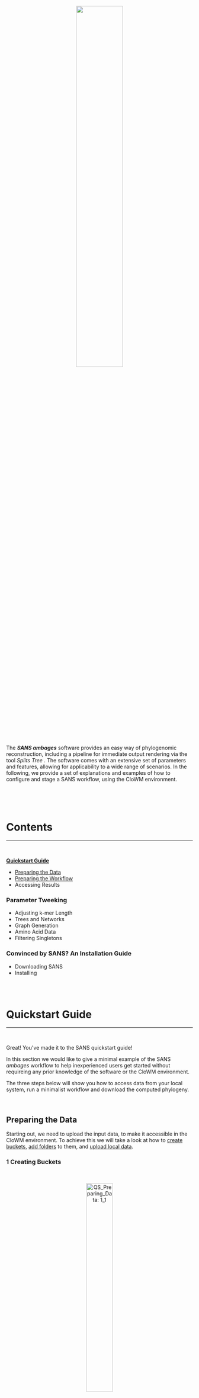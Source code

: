 
[comment]: <> (Author: Fabian Kolesch)
[comment]: <> (Format: 3 breaks between sections, 2 breaks between paragraphs) 
[comment]: <> (IMG max size: 62%; Slide text size: 38%)

<p align = center>
<img src="https://gitlab.ub.uni-bielefeld.de/api/v4/projects/1302/repository/files/docs%2Fresource%2Flogo.png/raw?ref=clowm-integration-extensions" width="50%">
</p>

<br>

The ***SANS ambages*** software provides an easy way of phylogenomic reconstruction, including a pipeline for immediate output rendering via 
the tool <i>Splits Tree </i>. 
The software comes with an extensive set of parameters and features, allowing for applicability to a wide range of scenarios.
In the following, we provide a set of explanations and examples of how to configure and stage a SANS workflow, using the CloWM environment. 

<br>
<br>
<br>

# Contents
***

<br>

[**Quickstart Guide**](#quickstart-guide)

- [Preparing the Data](#preparing-the-data)
- [Preparing the Workflow](#preparing-the-workflow)
- Accessing Results

### Parameter Tweeking

- Adjusting k-mer Length
- Trees and Networks
- Graph Generation
- Amino Acid Data
- Filtering Singletons

### Convinced by SANS? An Installation Guide 

- Downloading SANS
- Installing

<br>
<br>

# Quickstart Guide

***

<br>

Great! You've made it to the SANS quickstart guide!

In this section we would like to give a minimal example of the SANS *ambages* workflow to help inexperienced users get started without requireing any prior knowledge of the software or the CloWM environment. 

The three steps below will show you how to access data from your local system, run a minimalist workflow and download the computed phylogeny.

<br>

## Preparing the Data
Starting out, we need to upload the input data, to make it accessible in the CloWM environment.
To achieve this we will take a look at how to [create buckets](#1-creating-buckets), [add folders](#2-creating-folders) to them, and [upload local data](#uploading-local-data). 

### 1 Creating Buckets  

<br>
<p align="center">
<img alt="QS_Preparing_Data: 1_1" src="https://gitlab.ub.uni-bielefeld.de/api/v4/projects/1302/repository/files/docs%2Fresource%2Fquickstart%2F1_1.png/raw?ref=clowm-integration-extensions" width="38%">
</p>

<br>

<center>
<p style="width:62%">
Look for the to the `Files` tab at the top left of your browser and select `My Data Buckets`.
</p>
</center>
<br>
<br>

![QS_Preparing_Data: 1_2](https://gitlab.ub.uni-bielefeld.de/api/v4/projects/1302/repository/files/docs%2Fresource%2Fquickstart%2F1_2.png/raw?ref=clowm-integration-extensions)

In this tab, you can inspect and mange your data buckets. For the first execution of this workflow, we want to create a new empty bucket. To do so, click an on the `+` sign at the top left of your browser.

<br>
<br>

![QS_Preparing_Data: 1_3](https://gitlab.ub.uni-bielefeld.de/api/v4/projects/1302/repository/files/docs%2Fresource%2Fquickstart%2F1_3.png/raw?ref=clowm-integration-extensions)

The occuring pop-up window allows to select a name for the new bucket. Please notice that this name has to be unique to ensure that the bucket can be identified afterwards. 
The entry below allows to add an description of our new containers content.
Once we are satisfied, clicking the `save` button will create the new bucket.

<br>
<br>

![QS_Preparing_Data: 1_4](https://gitlab.ub.uni-bielefeld.de/api/v4/projects/1302/repository/files/docs%2Fresource%2Fquickstart%2F1_4.png/raw?ref=clowm-integration-extensions)

The newly created bucket is automatically selected in the bucket overview.
At this point, it is possible to start uploading our data into the new bucket. However, to sepparate the workflows input data and produced output, it is usefull to create sepparate folders first.

<br>
<br>

### 2 Creating Folders

<br>

To create a new folder, click on the `+Folder` button on the top right of your browser.

<br>
<br>

![QS_Preparing_Data: 1_5](https://gitlab.ub.uni-bielefeld.de/api/v4/projects/1302/repository/files/docs%2Fresource%2Fquickstart%2F1_5.png/raw?ref=clowm-integration-extensions)

The pop-up allows to set a name for the folder.
As this folder will hold our input data, it is named
*Quickstart_Data*, here. Again, clicking the `save` button will create the folder.

<br>
<br>

![QS_Preparing_Data: 1_6](https://gitlab.ub.uni-bielefeld.de/api/v4/projects/1302/repository/files/docs%2Fresource%2Fquickstart%2F1_6.png/raw?ref=clowm-integration-extensions)

Repeating this process, we create a folder for the output of the workflow. It is named *Quickstart_Output* here.

<br>
<br>

![QS_Preparing_Data: 1_7](https://gitlab.ub.uni-bielefeld.de/api/v4/projects/1302/repository/files/docs%2Fresource%2Fquickstart%2F1_7.png/raw?ref=clowm-integration-extensions)

Both new folders should should appear in the bucket overview. With these folders set up, we can now move on to uploading the target files.

<br>
<br>

### 3 Uploading Local Data

<br>

To upload local files into the newly created *Quickstart_Data* folder, we need to select it, by clicking on its entry in the folder list.

![QS_Preparing_Data: 1_8](https://gitlab.ub.uni-bielefeld.de/api/v4/projects/1302/repository/files/docs%2Fresource%2Fquickstart%2F1_8.png/raw?ref=clowm-integration-extensions)

To check whether we are at the right position, we can take a look at the center top of the browser, where our current position in the file tree is shown. It shows the selected *sans-tutorial* bucket 
and the *Quickstart_Data* folder that we are currently inspecting.

 Ensured that we are at the right folder, we can start uploading, by clicking on the `UploadFile` button at the top right of the browser.

<br>
<br>

![QS_Preparing_Data: 1_9](https://gitlab.ub.uni-bielefeld.de/api/v4/projects/1302/repository/files/docs%2Fresource%2Fquickstart%2F1_9.png/raw?ref=clowm-integration-extensions)

Inside of the pop-up window, we click on the browse option to open the file selector. 

<br>
<br>

![QS_Preparing_Data: 1_10](https://gitlab.ub.uni-bielefeld.de/api/v4/projects/1302/repository/files/docs%2Fresource%2Fquickstart%2F1_10.png/raw?ref=clowm-integration-extensions)

By navigating to the first of our input files and clicking the `open` button, we can start the upload of the first input file. In this example, the file uses the *fasta* format. More details on other supported formats is provided in the parameter section.

<br>
<br>

![QS_Preparing_Data: 1_11](https://gitlab.ub.uni-bielefeld.de/api/v4/projects/1302/repository/files/docs%2Fresource%2Fquickstart%2F1_11.png/raw?ref=clowm-integration-extensions)



By repeating this process for the other input files, we can add all of our target data to the folder, completing the data preparation.

<br>
<br>
<br>

## Preparing the Workflow

Important sentence!!



# Accessing the Results

***

**Input files**

Specify your input by `-i <list>` where `<list>` is either a file-of-files or in kmtricks format. Each file can be in fasta, multiple fasta or fastq format.
- **File-of-files:**
  ```
  genome_a.fa
  genome_b.fa
  ...
  ```
  Files can be in subfolders and/or compressed:
  ```
  dataset_1/genome_a.fa.gz
  dataset_1/genome_b.fa.gz
  ...
  ```
  One genome can also be composed of several files (the first one will be used as identifier in the output):
  ```
  reads_a_forward.fa reads_a_reverse.fa
  genome_b_chr_1.fa genome_b_chr_2.fa
  ...
  ```
- **kmtricks format:**
  In this format, you can specify individual identifiers and, optionally, abundance thresholds (see "read data as input"):
  ```
  genome_A : reads_a_forward.fa ; reads_a_reverse.fa ! 2
  genome_B : genome_b_chr_1.fa ; genome_b_chr_2.fa ! 1
  ...
  ```

**Input paramters**

- genomes/assemblies as input: just use `-i <list>`
- read data as input: to filter out *k*-mers of low abundance, either use `-q 2` (or higher thresholds) to specify a global threshold for all input files, or use the kmtricks file-of-files format to specify (individual) thresholds.
- mix of assemblies and read data as input: use the kmtricks file-of-files format to specify individual thresholds.
- coding sequences as input: add `-a` if input is provided as translated sequences, or add `-c` if translation is required. See usage information (`SANS --help`) for further details.


**Output**
- The output file, specified by `-o <split-file>`, lists all splits line by line, sorted by their weight in a tab-separated format where the first column is the split weight and the remaining entries are the identifiers of genomes split from the others.
- For large data sets, the list of splits can become very long. We recommend to restrict the output for *n* genomes as input to the *10n* strongest splits in the output using `-t 10n`.
- We recommend to filter the splits using `-f <filter>`. Then, the sorted list of splits is greedily filtered, i.e., splits are iterated from strongest to weakest and a split is kept if and only if the filter criterion is met.

***
## [Parameter Collection](#ParamChap)
***


***
## Installing SANS on your sytem
***